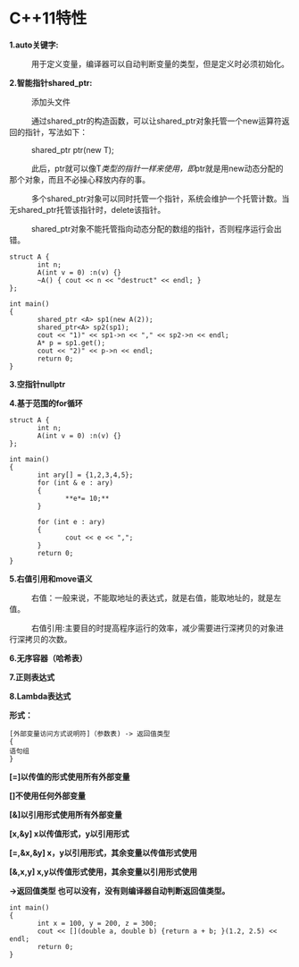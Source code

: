  # C++11特性

 **1.auto关键字:**

&nbsp;&nbsp;&nbsp;&nbsp; &nbsp;&nbsp;&nbsp;&nbsp; 用于定义变量，编译器可以自动判断变量的类型，但是定义时必须初始化。

**2.智能指针shared_ptr:**

&nbsp;&nbsp;&nbsp;&nbsp; &nbsp;&nbsp;&nbsp;&nbsp; 添加头文件<memory> 

&nbsp;&nbsp;&nbsp;&nbsp; &nbsp;&nbsp;&nbsp;&nbsp; 通过shared_ptr的构造函数，可以让shared_ptr对象托管一个new运算符返回的指针，写法如下： 

&nbsp;&nbsp;&nbsp;&nbsp; &nbsp;&nbsp;&nbsp;&nbsp; shared_ptr<T> ptr(new T); 

&nbsp;&nbsp;&nbsp;&nbsp; &nbsp;&nbsp;&nbsp;&nbsp; 此后，ptr就可以像T*类型的指针一样来使用，即*ptr就是用new动态分配的那个对象，而且不必操心释放内存的事。 

&nbsp;&nbsp;&nbsp;&nbsp; &nbsp;&nbsp;&nbsp;&nbsp; 多个shared_ptr对象可以同时托管一个指针，系统会维护一个托管计数。当无shared_ptr托管该指针时，delete该指针。 

&nbsp;&nbsp;&nbsp;&nbsp; &nbsp;&nbsp;&nbsp;&nbsp; shared_ptr对象不能托管指向动态分配的数组的指针，否则程序运行会出错。 
```
struct A {
       int n;
       A(int v = 0) :n(v) {}
       ~A() { cout << n << "destruct" << endl; }
};

int main()
{
       shared_ptr <A> sp1(new A(2));
       shared_ptr<A> sp2(sp1);
       cout << "1)" << sp1->n << "," << sp2->n << endl;
       A* p = sp1.get();
       cout << "2)" << p->n << endl;
       return 0;
}
```
**3.空指针nullptr**

**4.基于范围的for循环**
```
struct A {
       int n;
       A(int v = 0) :n(v) {}
};

int main()
{
       int ary[] = {1,2,3,4,5};
       for (int & e : ary)
       {
              **e*= 10;**
       }

       for (int e : ary)
       {
              cout << e << ",";
       }
       return 0;
}
```
**5.右值引用和move语义**

&nbsp;&nbsp;&nbsp;&nbsp; &nbsp;&nbsp;&nbsp;&nbsp; 右值：一般来说，不能取地址的表达式，就是右值，能取地址的，就是左值。 

&nbsp;&nbsp;&nbsp;&nbsp; &nbsp;&nbsp;&nbsp;&nbsp; 右值引用:主要目的时提高程序运行的效率，减少需要进行深拷贝的对象进行深拷贝的次数。 

**6.无序容器（哈希表）**

**7.正则表达式**

**8.Lambda表达式**

**形式：** 
```
[外部变量访问方式说明符]（参数表) -> 返回值类型
{
语句组
}
```

**[=]以传值的形式使用所有外部变量**

**[]不使用任何外部变量**

**[&]以引用形式使用所有外部变量**

**[x,&y] x以传值形式，y以引用形式**

**[=,&x,&y] x，y以引用形式，其余变量以传值形式使用**

**[&,x,y] x,y以传值形式使用，其余变量以引用形式使用**

**->返回值类型 也可以没有，没有则编译器自动判断返回值类型。**
```
int main()
{
       int x = 100, y = 200, z = 300;
       cout << [](double a, double b) {return a + b; }(1.2, 2.5) << endl;
       return 0;
}
```